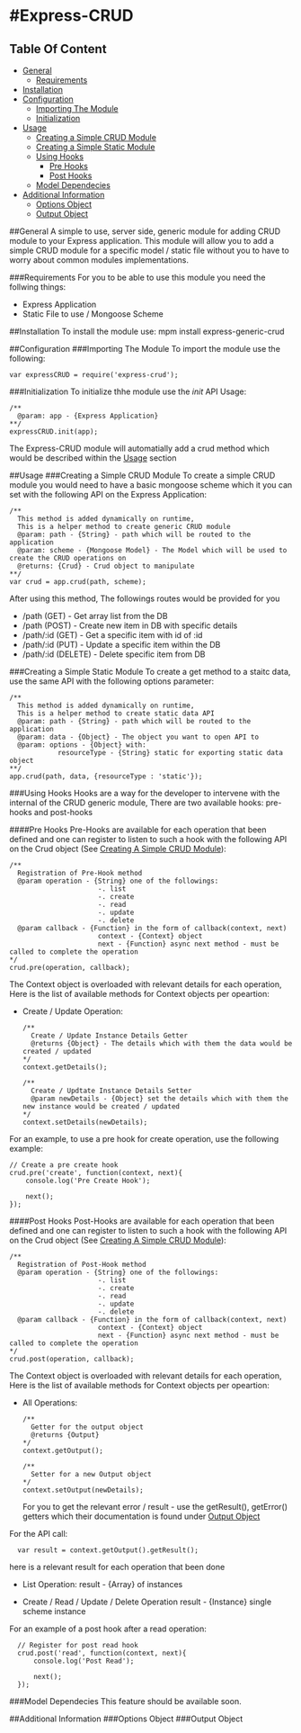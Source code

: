 #Express-CRUD
============

## Table Of Content
- [General](#general)
  - [Requirements](#requirements)
- [Installation](#installation)
- [Configuration](#configuration)
  - [Importing The Module](#importing-the-module)
  - [Initialization](#initialization)
- [Usage](#usage)
  - [Creating a Simple CRUD Module](#creating-a-simple-crud-module)
  - [Creating a Simple Static Module](#creating-a-simple-static-module)
  - [Using Hooks](#using-hooks)
    - [Pre Hooks](#pre-hooks)
    - [Post Hooks](#post-hooks)
  - [Model Dependecies](#model-dependecies)
- [Additional Information](#additional-information)
  - [Options Object](#options-object)
  - [Output Object](#output-object)

##General
A simple to use, server side, generic module for adding CRUD module to your Express application.
This module will allow you to add a simple CRUD module for a specific model / static file without you to have to worry about common modules implementations.

###Requirements
For you to be able to use this module you need the follwing things:
- Express Application
- Static File to use / Mongoose Scheme

##Installation
To install the module use:
mpm install express-generic-crud


##Configuration
###Importing The Module
To import the module use the following:
```
var expressCRUD = require('express-crud');
```


###Initialization
To initialize thhe module use the _init_ API
Usage:
```
/**
  @param: app - {Express Application}
**/
expressCRUD.init(app);
```
  
The Express-CRUD module will automatially add a crud method which would be described within the [Usage](#usage) section


##Usage
###Creating a Simple CRUD Module
To create a simple CRUD module you would need to have a basic mongoose scheme which it you can set with the following API on the Express Application:
```
/**
  This method is added dynamically on runtime,
  This is a helper method to create generic CRUD module
  @param: path - {String} - path which will be routed to the application
  @param: scheme - {Mongoose Model} - The Model which will be used to create the CRUD operations on
  @returns: {Crud} - Crud object to manipulate
**/
var crud = app.crud(path, scheme);
```

After using this method, The followings routes would be provided for you
- /path (GET) - Get array list from the DB
- /path (POST) - Create new item in DB with specific details
- /path/:id (GET) - Get a specific item with id of :id
- /path/:id (PUT) - Update a specific item within the DB
- /path/:id (DELETE) - Delete specific item from DB

###Creating a Simple Static Module
To create a get method to a staitc data, use the same API with the following options parameter:
```
/**
  This method is added dynamically on runtime,
  This is a helper method to create static data API
  @param: path - {String} - path which will be routed to the application
  @param: data - {Object} - The object you want to open API to
  @param: options - {Object} with:
            resourceType - {String} static for exporting static data object
**/
app.crud(path, data, {resourceType : 'static'});
```

###Using Hooks
Hooks are a way for the developer to intervene with the internal of the CRUD generic module,
There are two available hooks: pre-hooks and post-hooks

####Pre Hooks
Pre-Hooks are available for each operation that been defined and one can register to listen to such a hook with the following API on the Crud object (See [Creating A Simple CRUD Module](#creating-a-simple-crud-module)):
```
/**
  Registration of Pre-Hook method
  @param operation - {String} one of the followings:
                      -. list
                      -. create
                      -. read
                      -. update
                      -. delete
  @param callback - {Function} in the form of callback(context, next)
                      context - {Context} object
                      next - {Function} async next method - must be called to complete the operation
*/
crud.pre(operation, callback);
```

The Context object is overloaded with relevant details for each operation,
Here is the list of available methods for Context objects per opeartion:
- Create / Update Operation:
  ```
  /**
    Create / Update Instance Details Getter
    @returns {Object} - The details which with them the data would be created / updated
  */
  context.getDetails();
  
  /**
    Create / Updtate Instance Details Setter
    @param newDetails - {Object} set the details which with them the new instance would be created / updated
  */
  context.setDetails(newDetails);
  
  ```

For an example, to use a pre hook for create operation, use the following example:
  ```
  // Create a pre create hook
  crud.pre('create', function(context, next){
      console.log('Pre Create Hook');

      next();
  });
  ```

####Post Hooks
Post-Hooks are available for each operation that been defined and one can register to listen to such a hook with the following API on the Crud object (See [Creating A Simple CRUD Module](#creating-a-simple-crud-module)):
```
/**
  Registration of Post-Hook method
  @param operation - {String} one of the followings:
                      -. list
                      -. create
                      -. read
                      -. update
                      -. delete
  @param callback - {Function} in the form of callback(context, next)
                      context - {Context} object
                      next - {Function} async next method - must be called to complete the operation
*/
crud.post(operation, callback);
```

The Context object is overloaded with relevant details for each operation,
Here is the list of available methods for Context objects per opeartion:
- All Operations:
  ```
  /**
    Getter for the output object
    @returns {Output}
  */
  context.getOutput();
  
  /**
    Setter for a new Output object
  */
  context.setOutput(newDetails);
  ```
  
  For you to get the relevant error / result - use the getResult(), getError() getters which their documentation is found under [Output Object](#output-object)
  
For the API call:
```
  var result = context.getOutput().getResult();
```
here is a relevant result for each operation that been done
- List Operation:
  result - {Array} of instances

- Create / Read / Update / Delete Operation
  result - {Instance} single scheme instance
  
For an example of a post hook after a read operation:
```
  // Register for post read hook
  crud.post('read', function(context, next){
      console.log('Post Read');
      
      next();
  });
```
  
###Model Dependecies
This feature should be available soon.


##Additional Information
###Options Object
###Output Object
